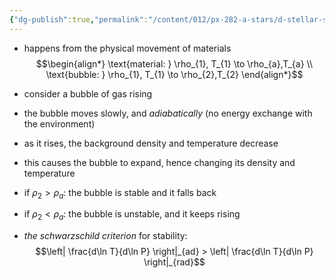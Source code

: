 ```yaml
---
{"dg-publish":true,"permalink":"/content/012/px-282-a-stars/d-stellar-structure-and-interiors/px-282-d2c-convection/","noteIcon":"1","created":"2024-11-25T10:50:32.000+00:00","updated":"2025-01-05T10:50:24.773+00:00"}
---
```


- happens from the physical movement of materials
$$\begin{align*}
	\text{material: } \rho_{1}, T_{1} \to \rho_{a},T_{a} \\
	\text{bubble: } \rho_{1}, T_{1} \to \rho_{2},T_{2}	
\end{align*}$$
- consider a bubble of gas rising
- the bubble moves slowly, and *adiabatically* (no energy exchange with the environment)
- as it rises, the background density and temperature decrease
- this causes the bubble to expand, hence changing its density and temperature

- if $\rho_{2} > \rho_{a} :$ the bubble is stable and it falls back
- if $\rho_{2}<\rho_{a}:$ the bubble is unstable, and it keeps rising

- *the schwarzschild criterion* for stability: 
$$\left| \frac{d\ln T}{d\ln P} \right|_{ad} > \left| \frac{d\ln T}{d\ln P} \right|_{rad}$$
